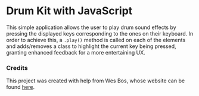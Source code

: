 # Drum Kit with JavaScript

This simple application allows the user to play drum sound effects by pressing the displayed keys corresponding to the ones on their keyboard. In order to achieve this, a ```.play()``` method is called on each of the elements and adds/removes a class to highlight the current key being pressed, granting enhanced feedback for a more entertaining UX.

### Credits

This project was created with help from Wes Bos, whose website can be found [here](https://wesbos.com/).